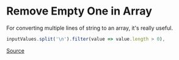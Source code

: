 # Remove Empty One in Array

For converting multiple lines of string to an array, it's really useful.

```js
inputValues.split('\n').filter(value => value.length > 0),
```

[Source](https://developer.mozilla.org/en-US/docs/Web/JavaScript/Reference/Global_Objects/Array/filter)

